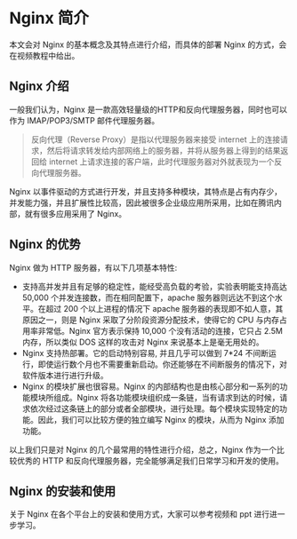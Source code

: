 # Nginx 简介

本文会对 Nginx 的基本概念及其特点进行介绍，而具体的部署 Nginx 的方式，会在视频教程中给出。

## Nginx 介绍

一般我们认为，Nginx 是一款高效轻量级的HTTP和反向代理服务器，同时也可以作为 IMAP/POP3/SMTP 邮件代理服务器。

> 反向代理（Reverse Proxy）是指以代理服务器来接受 internet 上的连接请求，然后将请求转发给内部网络上的服务器，并将从服务器上得到的结果返回给 internet 上请求连接的客户端，此时代理服务器对外就表现为一个反向代理服务器。

Nginx 以事件驱动的方式进行开发，并且支持多种模块，其特点是占有内存少，并发能力强，并且扩展性比较高，因此被很多企业级应用所采用，比如在腾讯内部，就有很多应用采用了 Nginx。

## Nginx 的优势

Nginx 做为 HTTP 服务器，有以下几项基本特性:

- 支持高并发并且有足够的稳定性，能经受高负载的考验，实验表明能支持高达 50,000 个并发连接数，而在相同配置下，apache 服务器则远达不到这个水平。在超过 200 个以上进程的情况下 apache 服务器的表现即不如人意，其原因之一，则是 Nginx 采取了分阶段资源分配技术，使得它的 CPU 与内存占用率非常低。Nginx 官方表示保持 10,000 个没有活动的连接，它只占 2.5M 内存，所以类似 DOS 这样的攻击对 Nginx 来说基本上是毫无用处的。
- Nginx 支持热部署。它的启动特别容易, 并且几乎可以做到 7*24 不间断运行，即使运行数个月也不需要重新启动。你还能够在不间断服务的情况下，对软件版本进行进行升级。
- Nginx 的模块扩展也很容易。Nginx 的内部结构也是由核心部分和一系列的功能模块所组成。Nginx 将各功能模块组织成一条链，当有请求到达的时候，请求依次经过这条链上的部分或者全部模块，进行处理。每个模块实现特定的功能。因此，我们可以比较方便的独立编写 Nginx 的模块，从而为 Nginx 添加功能。

以上我们只是对 Nginx 的几个最常用的特性进行介绍，总之，Nginx 作为一个比较优秀的 HTTP 和反向代理服务器，完全能够满足我们日常学习和开发的使用。

## Nginx 的安装和使用

关于 Nginx 在各个平台上的安装和使用方式，大家可以参考视频和 ppt 进行进一步学习。
